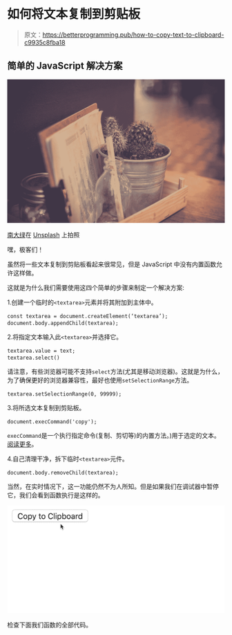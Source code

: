 # 如何将文本复制到剪贴板

> 原文：<https://betterprogramming.pub/how-to-copy-text-to-clipboard-c9935c8fba18>

## 简单的 JavaScript 解决方案

![](img/64cc5f7646e9baf4a1c8a6c9abe99e82.png)

[南大绿](https://unsplash.com/@nandagreen?utm_source=medium&utm_medium=referral)在 [Unsplash](https://unsplash.com?utm_source=medium&utm_medium=referral) 上拍照

嘿，极客们！

虽然将一些文本复制到剪贴板看起来很常见，但是 JavaScript 中没有内置函数允许这样做。

这就是为什么我们需要使用这四个简单的步骤来制定一个解决方案:

1.创建一个临时的`<textarea>`元素并将其附加到主体中。

```
const textarea = document.createElement(‘textarea’);
document.body.appendChild(textarea);
```

2.将指定文本输入此`<textarea>`并选择它。

```
textarea.value = text;
textarea.select()
```

请注意，有些浏览器可能不支持`select`方法(尤其是移动浏览器)。这就是为什么，为了确保更好的浏览器兼容性，最好也使用`setSelectionRange`方法。

```
textarea.setSelectionRange(0, 99999);
```

3.将所选文本复制到剪贴板。

```
document.execCommand('copy');
```

`execCommand`是一个执行指定命令(复制、剪切等)的内置方法。)用于选定的文本。[阅读更多](https://www.w3schools.com/jsref/met_document_execcommand.asp)。

4.自己清理干净，拆下临时`<textarea>`元件。

```
document.body.removeChild(textarea);
```

当然，在实时情况下，这一功能仍然不为人所知。但是如果我们在调试器中暂停它，我们会看到函数执行是这样的。

![](img/5a204b0d966ab8a46e70f95ef31860ca.png)

检查下面我们函数的全部代码。